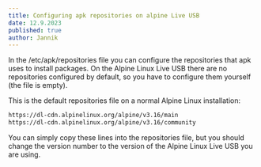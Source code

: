 ```yaml
---
title: Configuring apk repositories on alpine Live USB
date: 12.9.2023
published: true
author: Jannik
---
```


<script>
  import Command from "$lib/components/Command.svelte";
  import PostPreview from "$lib/components/PostPreview.svelte";
</script>

In the /etc/apk/repositories file you can configure the repositories that apk uses to install packages. On the Alpine Linux Live USB there are no repositories configured by default, so you have to configure them yourself (the file is empty).

This is the default repositories file on a normal Alpine Linux installation:

```bash
https://dl-cdn.alpinelinux.org/alpine/v3.16/main
https://dl-cdn.alpinelinux.org/alpine/v3.16/community
```

You can simply copy these lines into the repositories file, but you should change the version number to the version of the Alpine Linux Live USB you are using.